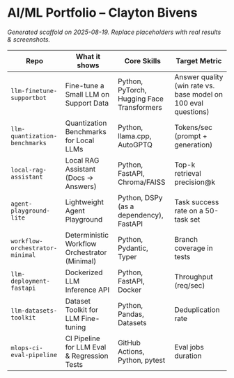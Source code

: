 # AI/ML Portfolio – Clayton Bivens

_Generated scaffold on 2025-08-19. Replace placeholders with real results & screenshots._

| Repo | What it shows | Core Skills | Target Metric |
|---|---|---|---|
| `llm-finetune-supportbot` | Fine-tune a Small LLM on Support Data | Python, PyTorch, Hugging Face Transformers | Answer quality (win rate vs. base model on 100 eval questions) |
| `llm-quantization-benchmarks` | Quantization Benchmarks for Local LLMs | Python, llama.cpp, AutoGPTQ | Tokens/sec (prompt + generation) |
| `local-rag-assistant` | Local RAG Assistant (Docs → Answers) | Python, FastAPI, Chroma/FAISS | Top-k retrieval precision@k |
| `agent-playground-lite` | Lightweight Agent Playground | Python, DSPy (as a dependency), FastAPI | Task success rate on a 50-task set |
| `workflow-orchestrator-minimal` | Deterministic Workflow Orchestrator (Minimal) | Python, Pydantic, Typer | Branch coverage in tests |
| `llm-deployment-fastapi` | Dockerized LLM Inference API | Python, FastAPI, Docker | Throughput (req/sec) |
| `llm-datasets-toolkit` | Dataset Toolkit for LLM Fine-tuning | Python, Pandas, Datasets | Deduplication rate |
| `mlops-ci-eval-pipeline` | CI Pipeline for LLM Eval & Regression Tests | GitHub Actions, Python, pytest | Eval jobs duration |
